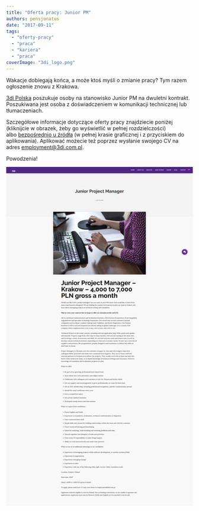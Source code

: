 ```yaml
---
title: "Oferta pracy: Junior PM"
authors: pensjonatus
date: "2017-09-11"
tags:
  - "oferty-pracy"
  - "praca"
  - "kariera"
  - "praca"
coverImage: "3di_logo.png"
---
```


Wakacje dobiegają końca, a może ktoś myśli o zmianie pracy? Tym razem ogłoszenie
znowu z Krakowa.

<!--truncate-->

[3di Polska](http://3di.com.pl/) poszukuje osoby na stanowisko Junior PM na
dwuletni kontrakt. Poszukiwana jest osoba z doświadczeniem w komunikacji
technicznej lub tłumaczeniach.

Szczegółowe informacje dotyczące oferty pracy znajdziecie poniżej (kliknijcie w
obrazek, żeby go wyświetlić w pełnej rozdzielczości)
albo [bezpośrednio u źródła](http://3di.com.pl/junior-project-manager/) (w
pełnej krasie graficznej i z przyciskiem do aplikowania). Aplikować możecie też
poprzez wysłanie swojego CV na adres
[employment@3di.com.pl](mailto:employment@3di.com.pl).

Powodzenia!

[![](images/3di_com_pl_junior-project-manager.png)](http://techwriter.pl/wp-content/uploads/2017/09/3di_com_pl_junior-project-manager.png)
